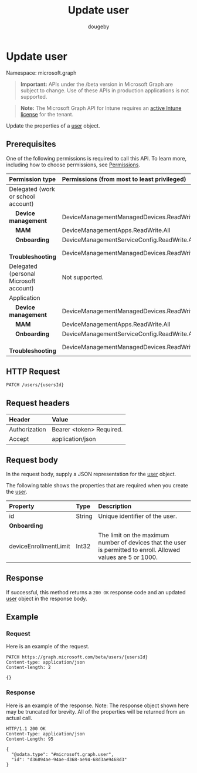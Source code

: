 ﻿---
title: "Update user"
description: "Update the properties of a user object."
author: "dougeby"
localization_priority: Normal
ms.prod: "intune"
doc_type: apiPageType
---

# Update user

Namespace: microsoft.graph

> **Important:** APIs under the /beta version in Microsoft Graph are subject to change. Use of these APIs in production applications is not supported.

> **Note:** The Microsoft Graph API for Intune requires an [active Intune license](https://go.microsoft.com/fwlink/?linkid=839381) for the tenant.

Update the properties of a [user](../resources/intune-shared-user.md) object.

## Prerequisites

One of the following permissions is required to call this API. To learn more, including how to choose permissions, see [Permissions](/graph/permissions-reference).

| Permission type                        | Permissions (from most to least privileged)  |
| :------------------------------------- | :------------------------------------------- |
| Delegated (work or school account)     |                                              |
| &nbsp; &nbsp; **Device management**    | DeviceManagementManagedDevices.ReadWrite.All |
| &nbsp; &nbsp; **MAM**                  | DeviceManagementApps.ReadWrite.All           |
| &nbsp; &nbsp; **Onboarding**           | DeviceManagementServiceConfig.ReadWrite.All  |
| &nbsp; &nbsp; **Troubleshooting**      | DeviceManagementManagedDevices.ReadWrite.All |
| Delegated (personal Microsoft account) | Not supported.                               |
| Application                            |                                              |
| &nbsp; &nbsp; **Device management**    | DeviceManagementManagedDevices.ReadWrite.All |
| &nbsp; &nbsp; **MAM**                  | DeviceManagementApps.ReadWrite.All           |
| &nbsp; &nbsp; **Onboarding**           | DeviceManagementServiceConfig.ReadWrite.All  |
| &nbsp; &nbsp; **Troubleshooting**      | DeviceManagementManagedDevices.ReadWrite.All |

## HTTP Request

<!-- {
  "blockType": "ignored"
}
-->

```http
PATCH /users/{usersId}
```

## Request headers

| Header        | Value                          |
| :------------ | :----------------------------- |
| Authorization | Bearer &lt;token&gt; Required. |
| Accept        | application/json               |

## Request body

In the request body, supply a JSON representation for the [user](../resources/intune-shared-user.md) object.

The following table shows the properties that are required when you create the [user](../resources/intune-shared-user.md).

| Property              | Type   | Description                                                                                                    |
| :-------------------- | :----- | :------------------------------------------------------------------------------------------------------------- |
| id                    | String | Unique identifier of the user.                                                                                 |
| **Onboarding**        |        |                                                                                                                |
| deviceEnrollmentLimit | Int32  | The limit on the maximum number of devices that the user is permitted to enroll. Allowed values are 5 or 1000. |

## Response

If successful, this method returns a `200 OK` response code and an updated [user](../resources/intune-shared-user.md) object in the response body.

## Example

### Request

Here is an example of the request.

```http
PATCH https://graph.microsoft.com/beta/users/{usersId}
Content-type: application/json
Content-length: 2

{}
```

### Response

Here is an example of the response. Note: The response object shown here may be truncated for brevity. All of the properties will be returned from an actual call.

```http
HTTP/1.1 200 OK
Content-Type: application/json
Content-Length: 95

{
  "@odata.type": "#microsoft.graph.user",
  "id": "d36894ae-94ae-d368-ae94-68d3ae9468d3"
}
```
